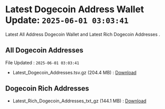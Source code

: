# Latest Dogecoin Address Wallet Update: `2025-06-01 03:03:41`

Latest All Address Dogecoin Wallet and Latest Rich Dogecoin Addresses .

## All Dogecoin Addresses

File Updated : `2025-06-01 03:03:41`

- Latest_Dogecoin_Addresses.tsv.gz (204.4 MB) : [Download](https://github.com/Pymmdrza/Rich-Address-Wallet/releases/tag/Dogecoin)

## Dogecoin Rich Addresses

- Latest_Rich_Dogecoin_Addresses_txt_gz (144.1 MB) : [Download](https://github.com/Pymmdrza/Rich-Address-Wallet/releases/tag/Dogecoin)
